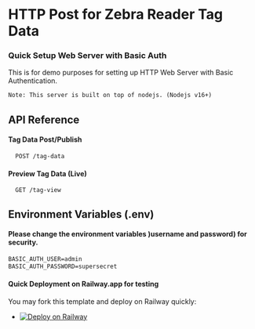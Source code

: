 
# HTTP Post for Zebra Reader Tag Data

### Quick Setup Web Server with Basic Auth

This is for demo purposes for setting up HTTP Web Server with Basic Authentication.

```txt
Note: This server is built on top of nodejs. (Nodejs v16+)
```



## API Reference

#### Tag Data Post/Publish
```http
  POST /tag-data
```

#### Preview Tag Data (Live)
```http
  GET /tag-view
```

## Environment Variables (.env)
#### Please change the environment variables )username and password) for security.
```txt
BASIC_AUTH_USER=admin
BASIC_AUTH_PASSWORD=supersecret
```

#### Quick Deployment on Railway.app for testing
You may fork this template and deploy on Railway quickly:
- [![Deploy on Railway](https://railway.app/button.svg)](https://railway.app/template/naLkNn?referralCode=zEKVel)
